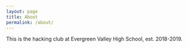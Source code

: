 ```yaml
---
layout: page
title: About
permalink: /about/
---
```


This is the hacking club at Evergreen Valley High School, est. 2018-2019.
